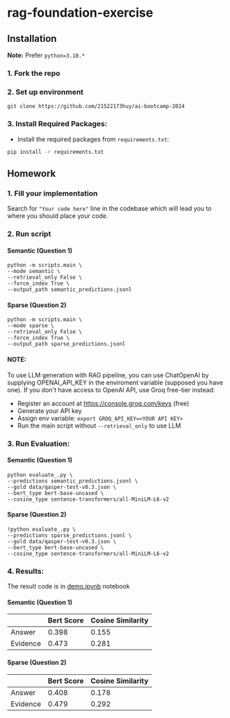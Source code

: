 # rag-foundation-exercise

## Installation

**Note:** Prefer `python=3.10.*`

### 1. Fork the repo

### 2. Set up environment
```
git clone https://github.com/21522173huy/ai-bootcamp-2024
```

### 3. **Install Required Packages:**

- Install the required packages from `requirements.txt`:

```sh
pip install -r requirements.txt
```

## Homework

### 1. **Fill your implementation**

Search for `"Your code here"` line in the codebase which will lead you to where you should place your code.

### 2. **Run script**
#### Semantic (Question 1)

```
python -m scripts.main \
--mode semantic \
--retrieval_only False \
--force_index True \
--output_path semantic_predictions.jsonl
```
#### Sparse (Question 2)
```
python -m scripts.main \
--mode sparse \
--retrieval_only False \
--force_index True \
--output_path sparse_predictions.jsonl
```
#### NOTE:

To use LLM generation with RAG pipeline, you can use ChatOpenAI by supplying OPENAI_API_KEY in the enviroment variable (supposed you have one).
If you don't have access to OpenAI API, use Groq free-tier instead:

- Register an account at https://console.groq.com/keys (free)
- Generate your API key
- Assign env variable: `export GROQ_API_KEY=<YOUR API KEY>`
- Run the main script without `--retrieval_only` to use LLM

### 3. **Run Evaluation:**
#### Semantic (Question 1)
```
python evaluate_.py \
--predictions semantic_predictions.jsonl \
--gold data/qasper-test-v0.3.json \
--bert_type bert-base-uncased \
--cosine_type sentence-transformers/all-MiniLM-L6-v2
```

#### Sparse (Question 2)
```
!python evaluate_.py \
--predictions sparse_predictions.jsonl \
--gold data/qasper-test-v0.3.json \
--bert_type bert-base-uncased \
--cosine_type sentence-transformers/all-MiniLM-L6-v2
```

### 4. **Results:**
The result code is in [demo.ipynb](demo.ipynb) notebook
#### Semantic (Question 1)
|   | Bert Score | Cosine Similarity |
| -------- | ------- | -------- |
| Answer  |   0.398  |0.155|
| Evidence  |  0.473|   0.281 |

#### Sparse (Question 2)
|   | Bert Score | Cosine Similarity |
| -------- | ------- | -------- |
| Answer  |  0.408 |0.178|
| Evidence  |  0.479|   0.292 |
